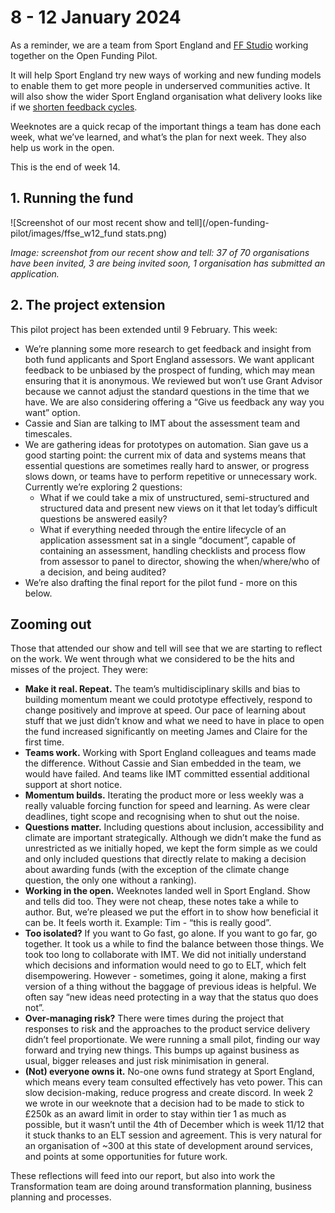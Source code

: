 # 8 - 12 January 2024

As a reminder, we are a team from Sport England and [FF Studio](https://www.ff.studio/) working together on the Open Funding Pilot.

It will help Sport England try new ways of working and new funding models to enable them to get more people in underserved communities active. It will also show the wider Sport England organisation what delivery looks like if we [shorten feedback cycles](https://www.atlassian.com/blog/productivity/shorten-feedback-loops-reduce-teams-stress).

Weeknotes are a quick recap of the important things a team has done each week, what we’ve learned, and what’s the plan for next week. They also help us work in the open.

This is the end of week 14.


## 1. Running the fund

![Screenshot of our most recent show and tell](/open-funding-pilot/images/ffse_w12_fund stats.png)

_Image: screenshot from our recent show and tell: 37 of 70 organisations have been invited, 3 are being invited soon, 1 organisation has submitted an application._


##  2. The project extension

This pilot project has been extended until 9 February. This week:

* We’re planning some more research to get feedback and insight from both fund applicants and Sport England assessors. We want applicant feedback to be unbiased by the prospect of funding, which may mean ensuring that it is anonymous. We reviewed but won’t use Grant Advisor because we cannot adjust the standard questions in the time that we have. We are also considering offering a “Give us feedback any way you want” option.
* Cassie and Sian are talking to IMT about the assessment team and timescales.
* We are gathering ideas for prototypes on automation. Sian gave us a good starting point: the current mix of data and systems means that essential questions are sometimes really hard to answer, or progress slows down, or teams have to perform repetitive or unnecessary work. Currently we’re exploring 2 questions:
  * What if we could take a mix of unstructured, semi-structured and structured data and present new views on it that let today’s difficult questions be answered easily?
  * What if everything needed through the entire lifecycle of an application assessment sat in a single “document”, capable of containing an assessment, handling checklists and process flow from assessor to panel to director, showing the when/where/who of a decision, and being audited?
* We’re also drafting the final report for the pilot fund - more on this below.

## Zooming out

Those that attended our show and tell will see that we are starting to reflect on the work. We went through what we considered to be the hits and misses of the project. They were:

* **Make it real. Repeat.** The team’s multidisciplinary skills and bias to building momentum meant we could prototype effectively, respond to change positively and improve at speed. Our pace of learning about stuff that we just didn’t know and what we need to have in place to open the fund increased significantly on meeting James and Claire for the first time.
* **Teams work.** Working with Sport England colleagues and teams made the difference. Without Cassie and Sian embedded in the team, we would have failed. And teams like IMT committed essential additional support at short notice.
* **Momentum builds.** Iterating the product more or less weekly was a really valuable forcing function for speed and learning. As were clear deadlines, tight scope and recognising when to shut out the noise.
* **Questions matter.** Including questions about inclusion, accessibility and climate are important strategically. Although we didn’t make the fund as unrestricted as we initially hoped, we kept the form simple as we could and only included questions that directly relate to making a decision about awarding funds (with the exception of the climate change question, the only one without a ranking).
* **Working in the open.** Weeknotes landed well in Sport England. Show and tells did too. They were not cheap, these notes take a while to author. But, we’re pleased we put the effort in to show how beneficial it can be. It feels worth it. Example: Tim - “this is really good”.
* **Too isolated?** If you want to Go fast, go alone. If you want to go far, go together. It took us a while to find the balance between those things. We took too long to collaborate with IMT. We did not initially understand which decisions and information would need to go to ELT, which felt disempowering. However - sometimes, going it alone, making a first version of a thing without the baggage of previous ideas is helpful. We often say “new ideas need protecting in a way that the status quo does not”.
* **Over-managing risk?** There were times during the project that responses to risk and the approaches to the product service delivery didn’t feel proportionate. We were running a small pilot, finding our way forward and trying new things. This bumps up against business as usual, bigger releases and just risk minimisation in general.
* **(Not) everyone owns it.** No-one owns fund strategy at Sport England, which means every team consulted effectively has veto power. This can slow decision-making, reduce progress and create discord. In week 2 we wrote in our weeknote that a decision had to be made to stick to £250k as an award limit in order to stay within tier 1 as much as possible, but it wasn’t until the 4th of December which is week 11/12 that it stuck thanks to an ELT session and agreement. This is very natural for an organisation of ~300 at this state of development around services, and points at some opportunities for future work.

These reflections will feed into our report, but also into work the Transformation team are doing around transformation planning, business planning and processes.
